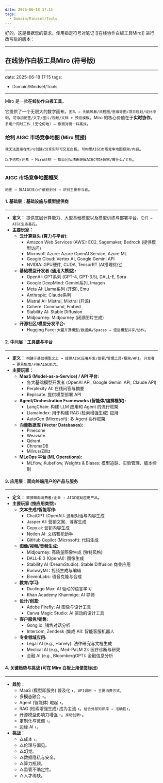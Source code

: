 ```yaml
---
date: 2025-06-18 17:15
tags:
  - Domain/Mindset/Tools
---
```

好的，这是根据您的要求，使用指定符号对笔记 [[在线协作白板工具Miro]] 进行改写后的版本：

---

## 在线协作白板工具Miro (符号版)

---
date: 2025-06-18 17:15
tags:
  - Domain/Mindset/Tools
---

Miro 是一款**在线协作白板工具**。

它提供了一个无限大的数字画布。`团队 → 头脑风暴/流程图/思维导图/项目规划/设计冲刺`。`可添加便签/文字/图片/视频/文档 + 预设模板`。Miro 的核心价值在于**实时协作**。`多用户同时工作 (无论何地) → 像面对面一样高效`。

### **绘制 AIGC 市场竞争地图 (Miro 链接)**

`我无法直接在Miro创建/分享实际可交互白板`。`可构思AIGC市场竞争地图框架/内容`。

`以下结构/元素 → Miro绘制 → 帮助团队清晰理解AIGC市场玩家/做什么/关系`。

---

### **AIGC 市场竞争地图框架**

`地图 → 按AIGC核心价值链划分 → 识别主要参与者`。

#### **1. 基础层：基础设施与模型提供商**

---

-   **定义：** 提供底层计算能力、大型基础模型以及模型训练与部署平台。`它们 → AIGC生态基石`。
-   **主要玩家：**
    -   **云计算巨头 (算力与平台):**
        -   Amazon Web Services (AWS): EC2, Sagemaker, Bedrock (提供模型访问)
        -   Microsoft Azure: Azure OpenAI Service, Azure ML
        -   Google Cloud: Vertex AI, Google Gemini API
        -   NVIDIA: GPU硬件, CUDA, TensorRT (AI推理优化)
    -   **基础模型开发者 (通用大模型):**
        -   OpenAI: GPT系列 (GPT-4, GPT-3.5), DALL-E, Sora
        -   Google DeepMind: Gemini系列, Imagen
        -   Meta AI: Llama系列 (开源), Emu
        -   Anthropic: Claude系列
        -   Mistral AI: Mistral, Mixtral (开源)
        -   Cohere: Command, Embed
        -   Stability AI: Stable Diffusion
        -   Midjourney: Midjourney (闭源图片生成)
    -   **开源社区/模型分发平台:**
        -   Hugging Face: `大量开源模型/数据集/Spaces → 促进模型共享/协作`。

#### **2. 中间层：工具链与平台**

---

-   **定义：** `构建于基础模型之上 → 提供AIGC应用开发/部署/管理工具/框架/API`。`开发者 → 更易集成/利用AIGC能力`。
-   **主要玩家：**
    -   **MaaS (Model-as-a-Service) / API 平台:**
        -   各大基础模型开发者 (OpenAI API, Google Gemini API, Claude API)
        -   Perplexity AI: 在线问答与摘要
        -   Replicate: 提供模型部署 API
    -   **Agent/Orchestration Frameworks (智能体/编排框架):**
        -   LangChain: 构建 LLM 应用和 Agent 的流行框架
        -   LlamaIndex: 用于构建 RAG (检索增强生成) 应用
        -   AutoGen (Microsoft): 多 Agent 协作框架
    -   **向量数据库 (Vector Databases):**
        -   Pinecone
        -   Weaviate
        -   Qdrant
        -   ChromaDB
        -   Milvus/Zilliz
    -   **MLeOps 平台 (ML Operations):**
        -   MLflow, Kubeflow, Weights & Biases: 模型追踪、实验管理、版本控制

#### **3. 应用层：面向终端用户的产品与服务**

---

-   **定义：** `直接面向消费者/企业 → AIGC驱动应用产品`。
-   **主要玩家 (按应用类型):**
    -   **文本生成/智能写作:**
        -   ChatGPT (OpenAI): 通用对话与内容生成
        -   Jasper AI: 营销文案、博客生成
        -   Copy.ai: 营销内容生成
        -   Notion AI: 文档智能助手
        -   GitHub Copilot (Microsoft): 代码生成
    -   **图像/视频/音频生成:**
        -   Midjourney: 高质量图像生成 (独特风格)
        -   DALL-E 3 (OpenAI): 图像生成
        -   Stability AI (DreamStudio): Stable Diffusion 商业应用
        -   RunwayML: 视频生成与编辑
        -   ElevenLabs: 语音克隆与合成
    -   **教育/学习:**
        -   Duolingo Max: AI 驱动的语言学习
        -   Khan Academy Khanmigo: AI 导师
    -   **设计/创意:**
        -   Adobe Firefly: AI 图像与设计工具
        -   Canva Magic Studio: AI 驱动的设计工具
    -   **客户服务/销售:**
        -   Gong.io: 销售对话分析
        -   Intercom, Zendesk (集成 AI): 智能客服机器人
    -   **专业领域应用:**
        -   Legal AI (e.g., Harvey): 法律研究与文档生成
        -   Medical AI (e.g., Med-PaLM 2): 医疗诊断与研究
        -   金融 AI (e.g., BloombergGPT): 金融信息分析

#### **4. 关键趋势与挑战 (可在 Miro 白板上用便签标出)**

---

-   **趋势：**
    -   MaaS (模型即服务) 普及化 `↑`。`API调用 → 主要消费方式`。
    -   多模态融合 `↑`。
    -   Agent (智能体) 崛起 `↑`。
    -   RAG (检索增强生成) 成为主流 `↑`。`结合外部知识库 → 准确性↑`。
    -   开源模型影响力增强 `↑`。`推动创新↑`。
    -   定制化与微调 `↑`。
    -   边缘 AI `↑`。
-   **挑战：**
    -   △成本 `↑`。
    -   △伦理与偏见。
    -   △幻觉。
    -   △数据隐私与安全。
    -   △算力瓶颈。
    -   △监管不确定性。
    -   △人才稀缺。